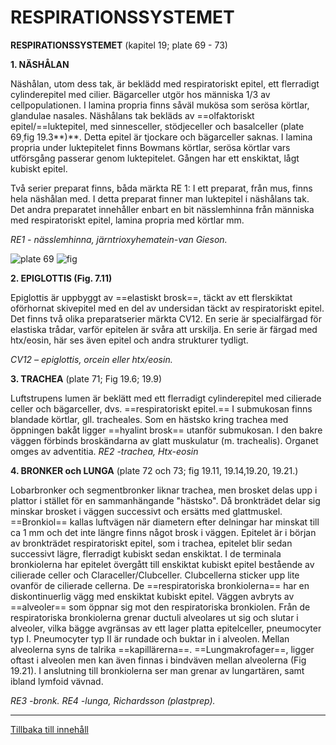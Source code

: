 # RESPIRATIONSSYSTEMET

**RESPIRATIONSSYSTEMET** (kapitel 19; plate 69 - 73)

**1. NÄSHÅLAN**

Näshålan, utom dess tak, är beklädd med respiratoriskt epitel, ett flerradigt cylinderepitel med cilier. Bägarceller utgör hos människa 1/3 av cellpopulationen. I lamina propria finns såväl mukösa som serösa körtlar, glandulae nasales. Näshålans tak bekläds av ==olfaktoriskt epitel/==luktepitel, med sinnesceller, stödjeceller och basalceller (plate 69¸fig 19.3**)**. Detta epitel är tjockare och bägarceller saknas. I lamina propria under luktepitelet finns Bowmans körtlar, serösa körtlar vars utförsgång passerar genom luktepitelet. Gången har ett enskiktat, lågt kubiskt epitel.

Två serier preparat finns, båda märkta RE 1: I ett preparat, från mus, finns hela näshålan med. I detta preparat finner man luktepitel i näshålans tak. Det andra preparatet innehåller enbart en bit nässlemhinna från människa med respiratoriskt epitel, lamina propria med körtlar mm.

*RE1 - nässlemhinna, järntrioxyhematein-van Gieson.*

![plate 69](https://hl.silverchair-cdn.com/wk/hl/content_public/book/3290/pawlina9781975181512-ch019_f031_1696870374.9341.jpeg?Expires=1763246720&Signature=tm-GFf5ojv4KkSuRIKKiShWeZIWRd8jYiml-nblpoRUm4wAkZXTaAThjqGVd35AiNd0em5YWYqkI938cCKYBbc14ZTTgwi~uKSuMVNKu3DOWu3Y~Mb2kV0hyuYBnjgj2Fxod9ud-snWNxeox2TM2qtedfgHUz2qteoArvkGMA0b5U75brhBsK0iczvpEKkv3seO0KNTPuSHfROmDfvL00XT-i1Aw7gLnwhpTeRHwTQAjhZZkevbBFw-wdR7jmT-9jlasXuUMdmMszSp5ahrYs7AfZhxn0H-F51C3GKXqA2OiH2tqP4gu1gGJnLY-NOs028vtwBlAmlmUPw6quR2Hcw__&Key-Pair-Id=APKAIE5G5CRDK6RD3PGA)
![fig](https://hl.silverchair-cdn.com/wk/hl/content_public/book/3290/pawlina9781975181512-ch019_f003_1696870373.50224.jpeg?Expires=1763246720&Signature=lzCUfsq7nWWoAHDp5YcnaXEkRtFuC4BoTSYNf9f5EKKJGJ75ezLMc9Uhd7PHhZG3xZI7KRII2txdGqWQSUWgMElnoqXMivzrOS3iEOyaVNMPhFZdG~-e38eaxI7ng9-FBZIhLTf0bnmV1c9Hm2dRsGLAZJQSV9scXcNfcWi38xyltQA1LHoKBqeRq9vzhEq-4A9RGv7YXgKP8-N5YVyRQ7zi2odV4fiSwm9zclMnal-kbSflNjSj22kTy5uXmW5UnU~MmNdHiBACROwfcFOtUjZ0vivqC3~EFayQm4wM1UiU4rFSRoL-DLLgYkVLZMnr1TnreNta3w-K~Y0GHlYdNA__&Key-Pair-Id=APKAIE5G5CRDK6RD3PGA)

**2. EPIGLOTTIS (Fig. 7.11)**

Epiglottis är uppbyggt av ==elastiskt brosk==, täckt av ett flerskiktat oförhornat skivepitel med en del av undersidan täckt av respiratoriskt epitel. Det finns två olika preparatserier märkta CV12. En serie är specialfärgad för elastiska trådar, varför epitelen är svåra att urskilja. En serie är färgad med htx/eosin, här ses även epitel och andra strukturer tydligt.

*CV12 – epiglottis, orcein eller htx/eosin.*

**3. TRACHEA** (plate 71; Fig 19.6; 19.9)

Luftstrupens lumen är beklätt med ett flerradigt cylinderepitel med cilierade celler och bägarceller, dvs. ==respiratoriskt epitel.== I submukosan finns blandade körtlar, gll. tracheales. Som en hästsko kring trachea med öppningen bakåt ligger ==hyalint brosk== utanför submukosan. I den bakre väggen förbinds broskändarna av glatt muskulatur (m. trachealis). Organet omges av adventitia. *RE2 -trachea, Htx-eosin*

**4. BRONKER och LUNGA** (plate 72 och 73; fig 19.11, 19.14,19.20, 19.21.)

Lobarbronker och segmentbronker liknar trachea, men brosket delas upp i plattor i stället för en sammanhängande "hästsko". Då bronkträdet delar sig minskar brosket i väggen successivt och ersätts med glattmuskel. ==Bronkiol== kallas luftvägen när diametern efter delningar har minskat till ca 1 mm och det inte längre finns något brosk i väggen. Epitelet är i början av bronkträdet respiratoriskt epitel, som i trachea, epitelet blir sedan successivt lägre, flerradigt kubiskt sedan enskiktat. I de terminala bronkiolerna har epitelet övergått till enskiktat kubiskt epitel bestående av cilierade celler och Claraceller/Clubceller. Clubcellerna sticker upp lite ovanför de cilierade cellerna. De ==respiratoriska bronkiolerna== har en diskontinuerlig vägg med enskiktat kubiskt epitel. Väggen avbryts av ==alveoler== som öppnar sig mot den respiratoriska bronkiolen. Från de respiratoriska bronkiolerna grenar ductuli alveolares ut sig och slutar i alveoler, vilka bägge avgränsas av ett lager platta epitelceller, pneumocyter typ I. Pneumocyter typ II är rundade och buktar in i alveolen. Mellan alveolerna syns de talrika ==kapillärerna==. ==Lungmakrofager==, ligger oftast i alveolen men kan även finnas i bindväven mellan alveolerna (Fig 19.21). I anslutning till bronkiolerna ser man grenar av lungartären, samt ibland lymfoid vävnad.

*RE3 -bronk. RE4 -lunga, Richardsson (plastprep).*

------------------------------------------------------------------------

[Tillbaka till innehåll](DEMOkompedium%20T1%20.html)
